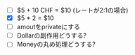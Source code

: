 - [ ] $5 + 10 CHF = $10 (レートが2:1の場合)
- [x] $5 * 2 = $10
- [ ] amoutをprivateにする
- [ ] Dollarの副作用どうする?
- [ ] Moneyの丸め処理どうする?
